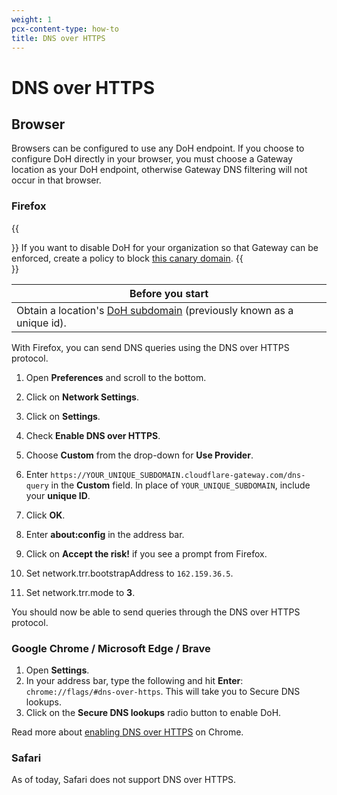 ```yaml
---
weight: 1
pcx-content-type: how-to
title: DNS over HTTPS
---
```


# DNS over HTTPS

## Browser

Browsers can be configured to use any DoH endpoint. If you choose to configure DoH directly in your browser, you must choose a Gateway location as your DoH endpoint, otherwise Gateway DNS filtering will not occur in that browser.

### Firefox

{{<Aside type="note">}}
If you want to disable DoH for your organization so that Gateway can be enforced, create a policy to block [this canary domain](https://support.mozilla.org/en-US/kb/canary-domain-use-application-dnsnet).
{{</Aside>}}

<TableWrap>

| Before you start                                                                                                |
| --------------------------------------------------------------------------------------------------------------- |
| Obtain a location's [DoH subdomain](/cloudflare-one/glossary/#doh-subdomain) (previously known as a unique id). |

</TableWrap>

With Firefox, you can send DNS queries using the DNS over HTTPS protocol.

1.  Open **Preferences** and scroll to the bottom.

2.  Click on **Network Settings**.

3.  Click on **Settings**.

4.  Check **Enable DNS over HTTPS**.

5.  Choose **Custom** from the drop-down for **Use Provider**.

6.  Enter `https://YOUR_UNIQUE_SUBDOMAIN.cloudflare-gateway.com/dns-query` in the **Custom** field. In place of `YOUR_UNIQUE_SUBDOMAIN`, include your **unique ID**.

7.  Click **OK**.

8.  Enter **about:config** in the address bar.

9.  Click on **Accept the risk!** if you see a prompt from Firefox.

10. Set network.trr.bootstrapAddress to `162.159.36.5`.

11. Set network.trr.mode to **3**.

You should now be able to send queries through the DNS over HTTPS protocol.

### Google Chrome / Microsoft Edge / Brave

1.  Open **Settings**.
2.  In your address bar, type the following and hit **Enter**:
    `chrome://flags/#dns-over-https`. This will take you to Secure DNS lookups.
3.  Click on the **Secure DNS lookups** radio button to enable DoH.

Read more about [enabling DNS over HTTPS](https://www.chromium.org/developers/dns-over-https) on Chrome.

### Safari

As of today, Safari does not support DNS over HTTPS.
